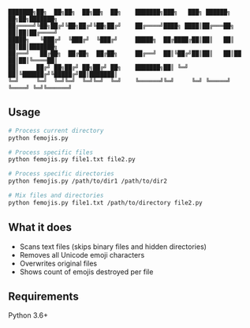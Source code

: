 
    ███████╗██╗  ██╗██╗  ██╗██╗  ██╗    ███████╗███╗   ███╗ ██████╗      ██╗██╗███████╗
    ██╔════╝╚██╗██╔╝╚██╗██╔╝╚██╗██╔╝    ██╔════╝████╗ ████║██╔═══██╗     ██║██║██╔════╝
    █████╗   ╚███╔╝  ╚███╔╝  ╚███╔╝     █████╗  ██╔████╔██║██║   ██║     ██║██║███████╗
    ██╔══╝   ██╔██╗  ██╔██╗  ██╔██╗     ██╔══╝  ██║╚██╔╝██║██║   ██║██   ██║██║╚════██║
    ██║     ██╔╝ ██╗██╔╝ ██╗██╔╝ ██╗    ███████╗██║ ╚═╝ ██║╚██████╔╝╚█████╔╝██║███████║
    ╚═╝     ╚═╝  ╚═╝╚═╝  ╚═╝╚═╝  ╚═╝    ╚══════╝╚═╝     ╚═╝ ╚═════╝  ╚════╝ ╚═╝╚══════╝
                                                                                                                                                 

## Usage

```bash
# Process current directory
python femojis.py

# Process specific files
python femojis.py file1.txt file2.py

# Process specific directories
python femojis.py /path/to/dir1 /path/to/dir2

# Mix files and directories
python femojis.py file1.txt /path/to/directory file2.py
```

## What it does

- Scans text files (skips binary files and hidden directories)
- Removes all Unicode emoji characters
- Overwrites original files
- Shows count of emojis destroyed per file

## Requirements

Python 3.6+
